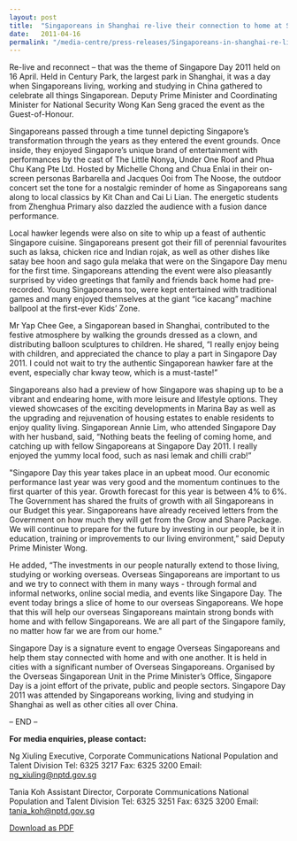 ```yaml
---
layout: post
title:  "Singaporeans in Shanghai re-live their connection to home at Singapore Day 2011"
date:   2011-04-16
permalink: "/media-centre/press-releases/Singaporeans-in-shanghai-re-live-their-connection-to-home-at-singapore-day-2011"
---
```


Re-live and reconnect – that was the theme of Singapore Day 2011 held on 16 April. Held in Century Park, the largest park in Shanghai, it was a day when Singaporeans living, working and studying in China gathered to celebrate all things Singaporean. Deputy Prime Minister and Coordinating Minister for National Security Wong Kan Seng graced the event as the Guest-of-Honour.

Singaporeans passed through a time tunnel depicting Singapore’s transformation through the years as they entered the event grounds. Once inside, they enjoyed Singapore’s unique brand of entertainment with performances by the cast of The Little Nonya, Under One Roof and Phua Chu Kang Pte Ltd. Hosted by Michelle Chong and Chua Enlai in their on-screen personas Barbarella and Jacques Ooi from The Noose, the outdoor concert set the tone for a nostalgic reminder of home as Singaporeans sang along to local classics by Kit Chan and Cai Li Lian. The energetic students from Zhenghua Primary also dazzled the audience with a fusion dance performance.

Local hawker legends were also on site to whip up a feast of authentic Singapore cuisine. Singaporeans present got their fill of perennial favourites such as laksa, chicken rice and Indian rojak, as well as other dishes like satay bee hoon and sago gula melaka that were on the Singapore Day menu for the first time. Singaporeans attending the event were also pleasantly surprised by video greetings that family and friends back home had pre-recorded. Young Singaporeans too, were kept entertained with traditional games and many enjoyed themselves at the giant “ice kacang” machine ballpool at the first-ever Kids’ Zone.

Mr Yap Chee Gee, a Singaporean based in Shanghai, contributed to the festive atmosphere by walking the grounds dressed as a clown, and distributing balloon sculptures to children. He shared, “I really enjoy being with children, and appreciated the chance to play a part in Singapore Day 2011. I could not wait to try the authentic Singaporean hawker fare at the event, especially char kway teow, which is a must-taste!”

Singaporeans also had a preview of how Singapore was shaping up to be a vibrant and endearing home, with more leisure and lifestyle options. They viewed showcases of the exciting developments in Marina Bay as well as the upgrading and rejuvenation of housing estates to enable residents to enjoy quality living. Singaporean Annie Lim, who attended Singapore Day with her husband, said, “Nothing beats the feeling of coming home, and catching up with fellow Singaporeans at Singapore Day 2011. I really enjoyed the yummy local food, such as nasi lemak and chilli crab!”

"Singapore Day this year takes place in an upbeat mood. Our economic performance last year was very good and the momentum continues to the first quarter of this year. Growth forecast for this year is between 4% to 6%. The Government has shared the fruits of growth with all Singaporeans in our Budget this year. Singaporeans have already received letters from the Government on how much they will get from the Grow and Share Package. We will continue to prepare for the future by investing in our people, be it in education, training or improvements to our living environment,” said Deputy Prime Minister Wong.

He added, “The investments in our people naturally extend to those living, studying or working overseas. Overseas Singaporeans are important to us and we try to connect with them in many ways - through formal and informal networks, online social media, and events like Singapore Day. The event today brings a slice of home to our overseas Singaporeans. We hope that this will help our overseas Singaporeans maintain strong bonds with home and with fellow Singaporeans. We are all part of the Singapore family, no matter how far we are from our home."

Singapore Day is a signature event to engage Overseas Singaporeans and help them stay connected with home and with one another. It is held in cities with a significant number of Overseas Singaporeans. Organised by the Overseas Singaporean Unit in the Prime Minister’s Office, Singapore Day is a joint effort of the private, public and people sectors. Singapore Day 2011 was attended by Singaporeans working, living and studying in Shanghai as well as other cities all over China.

– END –

**For media enquiries, please contact:**

Ng Xiuling
Executive, Corporate Communications
National Population and Talent Division
Tel: 6325 3217 Fax: 6325 3200
Email: <a href="mailto:ng_xiuling@nptd.gov.sg">ng_xiuling@nptd.gov.sg</a>


Tania Koh
Assistant Director, Corporate Communications
National Population and Talent Division
Tel: 6325 3251 Fax: 6325 3200
Email: <a href="mailto:tania_koh@nptd.gov.sg">tania_koh@nptd.gov.sg</a>

[Download as PDF](https://github.com/isomerpages/isomerpages-stratgroup/raw/master/images/Press%20Release%20images/singaporeans-in-shanghai-re-live-their-connection-to-home-at-singapore-day-2011.pdf)
